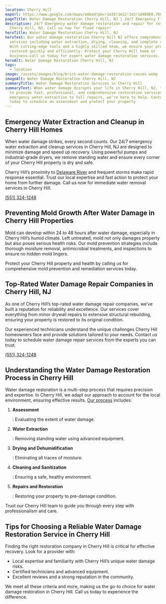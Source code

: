 ```yaml
---
location: Cherry Hill
mapUrl: https://www.google.com/maps/embed?pb=!1m18!1m12!1m3!1d48968.760444978965!2d-75.03783847118791!3d39.90676168000614!2m3!1f0!2f0!3f0!3m2!1i1024!2i768!4f13.1!3m3!1m2!1s0x89c6cb660be23e95%3A0x35db09ecd8adbdc0!2sCherry%20Hill%2C%20NJ%2C%20USA!5e0!3m2!1sen!2sca!4v1732393923534!5m2!1sen!2sca
pageTitle: Water Damage Restoration Cherry Hill, NJ | 24/7 Emergency Flood Restoration
description: 24/7 Emergency water damage restoration and repair for residents of
  Cherry Hill, NJ. Call us now for flood repair!
heroTitle: Water Damage Restoration Cherry Hill, NJ
heroText: Our water damage restoration Cherry Hill NJ offers comprehensive
  services including water extraction, drying, cleaning, and complete repairs.
  With cutting-edge tools and a highly skilled team, we ensure your property is
  restored quickly and efficiently. Protect your Cherry Hill home or
  business—call us today for expert water damage restoration services.
heroAlt: Water Damage Restoration Cherry Hill, NJ
tags:
  - location
image: /assets/images/blog/brick-water-damage-restoration-causes.webp
imageAlt: Water Damage Restoration Cherry Hill, NJ
summaryTitle: Water Damage Restoration Services in Cherry Hill
summaryText: When water damage disrupts your life in Cherry Hill, NJ, trust us
  to provide fast, professional, and comprehensive restoration services. From
  emergency water extraction to full repairs, we’re here to help. Contact us
  today to schedule an assessment and protect your property
---
```

## **Emergency Water Extraction and Cleanup in Cherry Hill Homes**

When water damage strikes, every second counts. Our 24/7 emergency water extraction and cleanup services in Cherry Hill, NJ are designed to minimize damage and speed up recovery. Using powerful pumps and industrial-grade dryers, we remove standing water and ensure every corner of your Cherry Hill property is dry and safe.

Cherry Hill’s proximity to [Delaware River](https://en.wikipedia.org/wiki/Delaware_River) and frequent storms make rapid response essential. Trust our local expertise and fast action to protect your home from further damage. Call us now for immediate water removal services in Cherry Hill.

[(551) 324-1248](tel:5513241248)

## **Preventing Mold Growth After Water Damage in Cherry Hill Properties**

Mold can develop within 24 to 48 hours after water damage, especially in Cherry Hill’s humid climate. Left untreated, mold not only damages property but also poses serious health risks. Our mold prevention strategies include thorough moisture removal, antimicrobial treatments, and inspections to ensure no hidden mold lingers.

Protect your Cherry Hill property and health by calling us for comprehensive mold prevention and remediation services today.

## **Top-Rated Water Damage Repair Companies in Cherry Hill, NJ**

As one of Cherry Hill’s top-rated water damage repair companies, we’ve built a reputation for reliability and excellence. Our services cover everything from minor drywall repairs to extensive structural rebuilding, ensuring your property is restored to its original condition.

Our experienced technicians understand the unique challenges Cherry Hill homeowners face and provide solutions tailored to your needs. Contact us today to schedule water damage repair services from the experts you can trust.

[(551) 324-1248](tel:5513241248)

## **Understanding the Water Damage Restoration Process in Cherry Hill**

Water damage restoration is a multi-step process that requires precision and expertise. In Cherry Hill, we adapt our approach to account for the local environment, ensuring effective results. [Our process](/blog/water-damage-restoration-process:-a-new-jersey-homeowner's-guide/) includes:

1. **Assessment**

   : Evaluating the extent of water damage.
2. **Water Extraction**

   : Removing standing water using advanced equipment.
3. **Drying and Dehumidification**

   : Eliminating all traces of moisture.
4. **Cleaning and Sanitization**

   : Ensuring a safe, healthy environment.
5. **Repairs and Restoration**

   : Restoring your property to pre-damage condition.

Trust our Cherry Hill team to guide you through every step with professionalism and care.

## **Tips for Choosing a Reliable Water Damage Restoration Service in Cherry Hill**

Finding the right restoration company in Cherry Hill is critical for effective recovery. Look for a provider with:

* Local expertise and familiarity with Cherry Hill’s unique water damage risks.
* Certified technicians and advanced equipment.
* Excellent reviews and a strong reputation in the community.

We meet all these criteria and more, making us the go-to choice for water damage restoration in Cherry Hill. Call us today to experience the difference.
